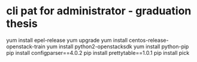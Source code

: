 # cli pat for administrator - graduation thesis

yum install epel-release
yum upgrade
yum install centos-release-openstack-train
yum install python2-openstacksdk
yum install python-pip
pip install configparser==4.0.2
pip install prettytable==1.0.1
pip install pick
